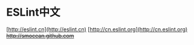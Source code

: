 # ESLint中文

[http://eslint.cn](http://eslint.cn)
[http://cn.eslint.org](http://cn.eslint.org)
~~http://smocean.github.com~~